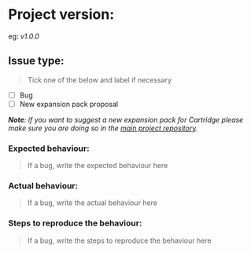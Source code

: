 # Project version:
eg: _v1.0.0_

## Issue type:
> Tick one of the below and label if necessary

- [ ] Bug
- [ ] New expansion pack proposal

_**Note**: if you want to suggest a new expansion pack for Cartridge please make sure you are doing so in the [main project repository](https://github.com/cartridge/cartridge/issues/new)._

### Expected behaviour:
> If a bug, write the expected behaviour here

### Actual behaviour:
> If a bug, write the actual behaviour here

### Steps to reproduce the behaviour:
> If a bug, write the steps to reproduce the behaviour here
